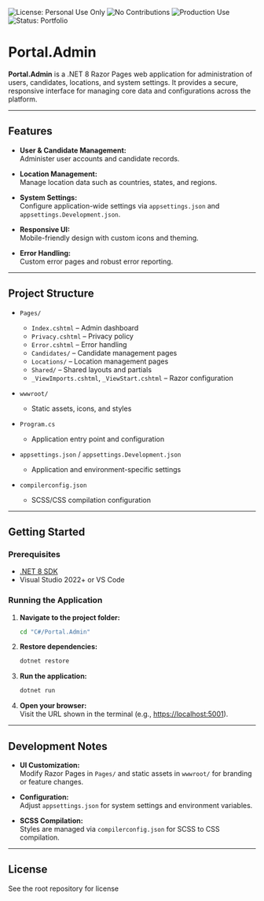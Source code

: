 ![License: Personal Use Only](https://img.shields.io/badge/license-personal--use--only-blue.svg)
![No Contributions](https://img.shields.io/badge/contributions-closed-red.svg)
![Production Use](https://img.shields.io/badge/production%20use-not%20authorized-lightgrey.svg)
![Status: Portfolio](https://img.shields.io/badge/status-portfolio-brightgreen.svg)

# Portal.Admin

**Portal.Admin** is a .NET 8 Razor Pages web application for administration of users, candidates, locations, and system settings. It provides a secure, responsive interface for managing core data and configurations across the platform.

---

## Features

- **User & Candidate Management:**  
  Administer user accounts and candidate records.

- **Location Management:**  
  Manage location data such as countries, states, and regions.

- **System Settings:**  
  Configure application-wide settings via `appsettings.json` and `appsettings.Development.json`.

- **Responsive UI:**  
  Mobile-friendly design with custom icons and theming.

- **Error Handling:**  
  Custom error pages and robust error reporting.

---

## Project Structure

- `Pages/`

  - `Index.cshtml` – Admin dashboard
  - `Privacy.cshtml` – Privacy policy
  - `Error.cshtml` – Error handling
  - `Candidates/` – Candidate management pages
  - `Locations/` – Location management pages
  - `Shared/` – Shared layouts and partials
  - `_ViewImports.cshtml`, `_ViewStart.cshtml` – Razor configuration

- `wwwroot/`

  - Static assets, icons, and styles

- `Program.cs`

  - Application entry point and configuration

- `appsettings.json` / `appsettings.Development.json`

  - Application and environment-specific settings

- `compilerconfig.json`
  - SCSS/CSS compilation configuration

---

## Getting Started

### Prerequisites

- [.NET 8 SDK](https://dotnet.microsoft.com/download)
- Visual Studio 2022+ or VS Code

### Running the Application

1. **Navigate to the project folder:**

   ```sh
   cd "C#/Portal.Admin"
   ```

2. **Restore dependencies:**

   ```sh
   dotnet restore
   ```

3. **Run the application:**

   ```sh
   dotnet run
   ```

4. **Open your browser:**  
   Visit the URL shown in the terminal (e.g., [https://localhost:5001](https://localhost:5001)).

---

## Development Notes

- **UI Customization:**  
  Modify Razor Pages in `Pages/` and static assets in `wwwroot/` for branding or feature changes.

- **Configuration:**  
  Adjust `appsettings.json` for system settings and environment variables.

- **SCSS Compilation:**  
  Styles are managed via `compilerconfig.json` for SCSS to CSS compilation.

---

## License

See the root repository for license

